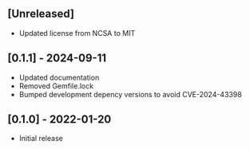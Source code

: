 ## [Unreleased]
 - Updated license from NCSA to MIT

## [0.1.1] - 2024-09-11
 - Updated documentation
 - Removed Gemfile.lock
 - Bumped development depency versions to avoid CVE-2024-43398

## [0.1.0] - 2022-01-20

- Initial release
